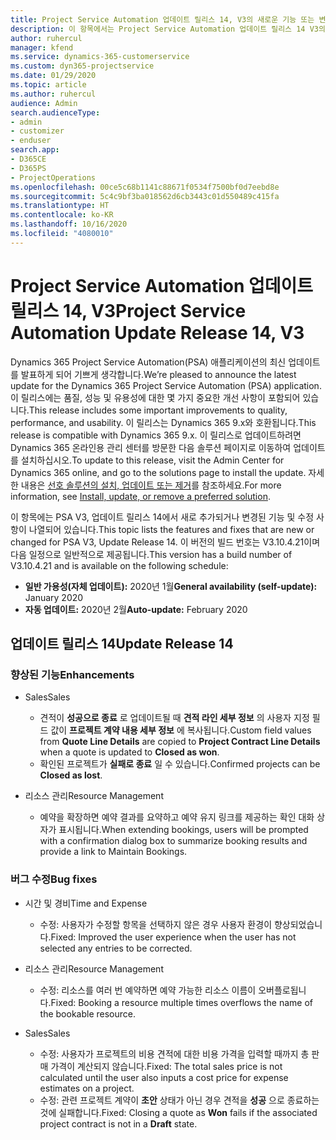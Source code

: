 ```yaml
---
title: Project Service Automation 업데이트 릴리스 14, V3의 새로운 기능 또는 변경된 기능
description: 이 항목에서는 Project Service Automation 업데이트 릴리스 14 V3의 새로운 기능에 대한 정보를 제공합니다.
author: ruhercul
manager: kfend
ms.service: dynamics-365-customerservice
ms.custom: dyn365-projectservice
ms.date: 01/29/2020
ms.topic: article
ms.author: ruhercul
audience: Admin
search.audienceType:
- admin
- customizer
- enduser
search.app:
- D365CE
- D365PS
- ProjectOperations
ms.openlocfilehash: 00ce5c68b1141c88671f0534f7500bf0d7eebd8e
ms.sourcegitcommit: 5c4c9bf3ba018562d6cb3443c01d550489c415fa
ms.translationtype: HT
ms.contentlocale: ko-KR
ms.lasthandoff: 10/16/2020
ms.locfileid: "4080010"
---
```

# <a name="project-service-automation-update-release-14-v3"></a><span data-ttu-id="c1405-103">Project Service Automation 업데이트 릴리스 14, V3</span><span class="sxs-lookup"><span data-stu-id="c1405-103">Project Service Automation Update Release 14, V3</span></span>
<span data-ttu-id="c1405-104">Dynamics 365 Project Service Automation(PSA) 애플리케이션의 최신 업데이트를 발표하게 되어 기쁘게 생각합니다.</span><span class="sxs-lookup"><span data-stu-id="c1405-104">We’re pleased to announce the latest update for the Dynamics 365 Project Service Automation (PSA) application.</span></span> <span data-ttu-id="c1405-105">이 릴리스에는 품질, 성능 및 유용성에 대한 몇 가지 중요한 개선 사항이 포함되어 있습니다.</span><span class="sxs-lookup"><span data-stu-id="c1405-105">This release includes some important improvements to quality, performance, and usability.</span></span> <span data-ttu-id="c1405-106">이 릴리스는 Dynamics 365 9.x와 호환됩니다.</span><span class="sxs-lookup"><span data-stu-id="c1405-106">This release is compatible with Dynamics 365 9.x.</span></span> <span data-ttu-id="c1405-107">이 릴리스로 업데이트하려면 Dynamics 365 온라인용 관리 센터를 방문한 다음 솔루션 페이지로 이동하여 업데이트를 설치하십시오.</span><span class="sxs-lookup"><span data-stu-id="c1405-107">To update to this release, visit the Admin Center for Dynamics 365 online, and go to the solutions page to install the update.</span></span> <span data-ttu-id="c1405-108">자세한 내용은 [선호 솔루션의 설치, 업데이트 또는 제거](https://docs.microsoft.com/power-platform/admin/install-remove-preferred-solution)를 참조하세요.</span><span class="sxs-lookup"><span data-stu-id="c1405-108">For more information, see [Install, update, or remove a preferred solution](https://docs.microsoft.com/power-platform/admin/install-remove-preferred-solution).</span></span>

<span data-ttu-id="c1405-109">이 항목에는 PSA V3, 업데이트 릴리스 14에서 새로 추가되거나 변경된 기능 및 수정 사항이 나열되어 있습니다.</span><span class="sxs-lookup"><span data-stu-id="c1405-109">This topic lists the features and fixes that are new or changed for PSA V3, Update Release 14.</span></span> <span data-ttu-id="c1405-110">이 버전의 빌드 번호는 V3.10.4.21이며 다음 일정으로 일반적으로 제공됩니다.</span><span class="sxs-lookup"><span data-stu-id="c1405-110">This version has a build number of V3.10.4.21 and is available on the following schedule:</span></span>

- <span data-ttu-id="c1405-111">**일반 가용성(자체 업데이트):** 2020년 1월</span><span class="sxs-lookup"><span data-stu-id="c1405-111">**General availability (self-update):** January 2020</span></span>
- <span data-ttu-id="c1405-112">**자동 업데이트:** 2020년 2월</span><span class="sxs-lookup"><span data-stu-id="c1405-112">**Auto-update:** February 2020</span></span>

## <a name="update-release-14"></a><span data-ttu-id="c1405-113">업데이트 릴리스 14</span><span class="sxs-lookup"><span data-stu-id="c1405-113">Update Release 14</span></span>

### <a name="enhancements"></a><span data-ttu-id="c1405-114">향상된 기능</span><span class="sxs-lookup"><span data-stu-id="c1405-114">Enhancements</span></span>

- <span data-ttu-id="c1405-115">Sales</span><span class="sxs-lookup"><span data-stu-id="c1405-115">Sales</span></span>

     - <span data-ttu-id="c1405-116">견적이 **성공으로 종료** 로 업데이트될 때 **견적 라인 세부 정보** 의 사용자 지정 필드 값이 **프로젝트 계약 내용 세부 정보** 에 복사됩니다.</span><span class="sxs-lookup"><span data-stu-id="c1405-116">Custom field values from **Quote Line Details** are copied to **Project Contract Line Details** when a quote is updated to **Closed as won**.</span></span>
     - <span data-ttu-id="c1405-117">확인된 프로젝트가 **실패로 종료** 일 수 있습니다.</span><span class="sxs-lookup"><span data-stu-id="c1405-117">Confirmed projects can be **Closed as lost**.</span></span>

- <span data-ttu-id="c1405-118">리소스 관리</span><span class="sxs-lookup"><span data-stu-id="c1405-118">Resource Management</span></span>

     - <span data-ttu-id="c1405-119">예약을 확장하면 예약 결과를 요약하고 예약 유지 링크를 제공하는 확인 대화 상자가 표시됩니다.</span><span class="sxs-lookup"><span data-stu-id="c1405-119">When extending bookings, users will be prompted with a confirmation dialog box to summarize booking results and provide a link to Maintain Bookings.</span></span>


### <a name="bug-fixes"></a><span data-ttu-id="c1405-120">버그 수정</span><span class="sxs-lookup"><span data-stu-id="c1405-120">Bug fixes</span></span>

- <span data-ttu-id="c1405-121">시간 및 경비</span><span class="sxs-lookup"><span data-stu-id="c1405-121">Time and Expense</span></span>

     - <span data-ttu-id="c1405-122">수정: 사용자가 수정할 항목을 선택하지 않은 경우 사용자 환경이 향상되었습니다.</span><span class="sxs-lookup"><span data-stu-id="c1405-122">Fixed: Improved the user experience when the user has not selected any entries to be corrected.</span></span>

- <span data-ttu-id="c1405-123">리소스 관리</span><span class="sxs-lookup"><span data-stu-id="c1405-123">Resource Management</span></span>

     - <span data-ttu-id="c1405-124">수정: 리소스를 여러 번 예약하면 예약 가능한 리소스 이름이 오버플로됩니다.</span><span class="sxs-lookup"><span data-stu-id="c1405-124">Fixed: Booking a resource multiple times overflows the name of the bookable resource.</span></span>

- <span data-ttu-id="c1405-125">Sales</span><span class="sxs-lookup"><span data-stu-id="c1405-125">Sales</span></span>

     - <span data-ttu-id="c1405-126">수정: 사용자가 프로젝트의 비용 견적에 대한 비용 가격을 입력할 때까지 총 판매 가격이 계산되지 않습니다.</span><span class="sxs-lookup"><span data-stu-id="c1405-126">Fixed: The total sales price is not calculated until the user also inputs a cost price for expense estimates on a project.</span></span>
     - <span data-ttu-id="c1405-127">수정: 관련 프로젝트 계약이 **초안** 상태가 아닌 경우 견적을 **성공** 으로 종료하는 것에 실패합니다.</span><span class="sxs-lookup"><span data-stu-id="c1405-127">Fixed: Closing a quote as **Won** fails if the associated project contract is not in a **Draft** state.</span></span>

